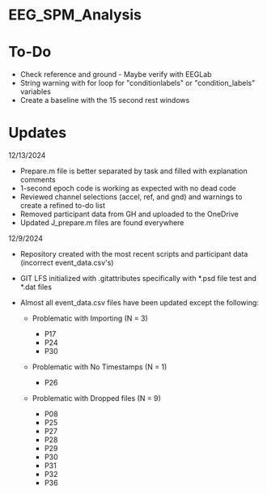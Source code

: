# EEG_SPM_Analysis

# To-Do

* Check reference and ground - Maybe verify with EEGLab
* String warning with for loop for "conditionlabels" or "condition_labels" variables
* Create a baseline with the 15 second rest windows

# Updates

12/13/2024
* Prepare.m file is better separated by task and filled with explanation comments
* 1-second epoch code is working as expected with no dead code
* Reviewed channel selections (accel, ref, and gnd) and warnings to create a refined to-do list
* Removed participant data from GH and uploaded to the OneDrive
* Updated J_prepare.m files are found everywhere

12/9/2024
* Repository created with the most recent scripts and participant data (incorrect event_data.csv's)
* GIT LFS initialized with .gitattributes specifically with *.psd file test and *.dat files
* Almost all event_data.csv files have been updated except the following:

  * Problematic with Importing (N = 3)
    * P17
    * P24
    * P30

  * Problematic with No Timestamps (N = 1)
    * P26

  * Problematic with Dropped files (N = 9)
    * P08
    * P25
    * P27
    * P28
    * P29
    * P30
    * P31
    * P32
    * P36
